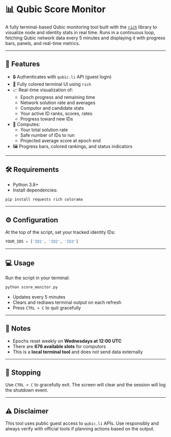 # 📊 Qubic Score Monitor

A fully terminal-based Qubic monitoring tool built with the [`rich`](https://github.com/Textualize/rich) library to visualize node and identity stats in real time. Runs in a continuous loop, fetching Qubic network data every 5 minutes and displaying it with progress bars, panels, and real-time metrics.

---

## 🚀 Features

- 🔒 Authenticates with `qubic.li` API (guest login)
- 🎨 Fully colored terminal UI using `rich`
- 📈 Real-time visualization of:
  - Epoch progress and remaining time
  - Network solution rate and averages
  - Computor and candidate stats
  - Your active ID ranks, scores, rates
  - Progress toward new IDs
- 🧮 Computes:
  - Your total solution rate
  - Safe number of IDs to run
  - Projected average score at epoch end
- 🖼 Progress bars, colored rankings, and status indicators
---

## 🛠 Requirements

- Python 3.8+
- Install dependencies:

```bash
pip install requests rich colorama
```

---

## ⚙️ Configuration

At the top of the script, set your tracked identity IDs:

```python
YOUR_IDS = ['ID1', 'ID2', 'ID3']
```

---

## 💻 Usage

Run the script in your terminal:

```bash
python score_monitor.py
```

- Updates every 5 minutes
- Clears and redraws terminal output on each refresh
- Press `CTRL + C` to quit gracefully

---

## 📌 Notes

- Epochs reset weekly on **Wednesdays at 12:00 UTC**
- There are **676 available slots** for computors
- This is a **local terminal tool** and does not send data externally

---

## 🛑 Stopping

Use `CTRL + C` to gracefully exit. The screen will clear and the session will log the shutdown event.

---

## ⚠️ Disclaimer

This tool uses public guest access to `qubic.li` APIs. Use responsibly and always verify with official tools if planning actions based on the output.

